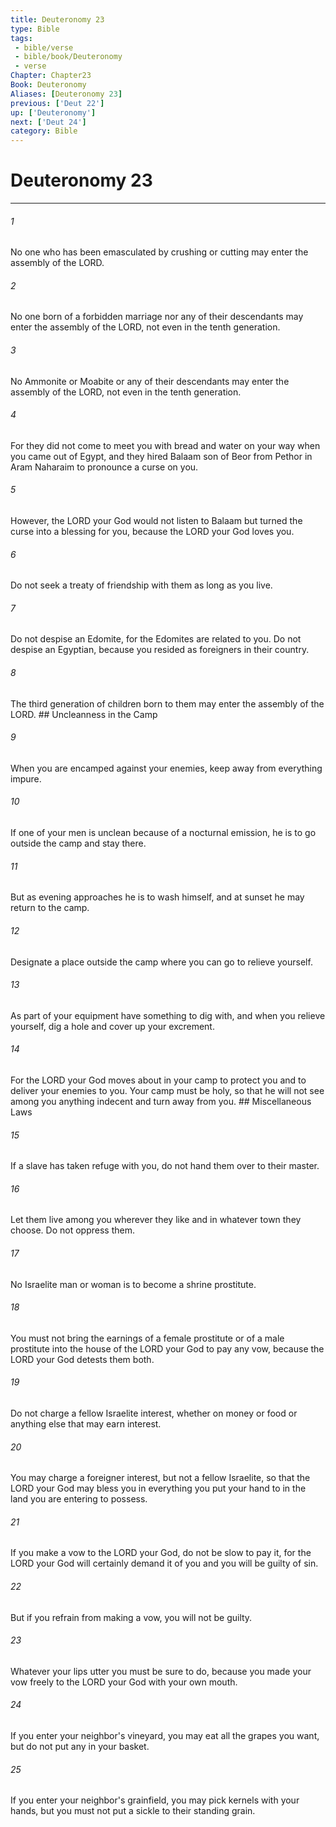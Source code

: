 ```yaml
---
title: Deuteronomy 23
type: Bible
tags:
 - bible/verse
 - bible/book/Deuteronomy
 - verse
Chapter: Chapter23
Book: Deuteronomy
Aliases: [Deuteronomy 23]
previous: ['Deut 22']
up: ['Deuteronomy']
next: ['Deut 24']
category: Bible
---
```

# Deuteronomy 23

***


###### 1 
No one who has been emasculated by crushing or cutting may enter the assembly of the LORD. 

###### 2 
No one born of a forbidden marriage nor any of their descendants may enter the assembly of the LORD, not even in the tenth generation. 

###### 3 
No Ammonite or Moabite or any of their descendants may enter the assembly of the LORD, not even in the tenth generation. 

###### 4 
For they did not come to meet you with bread and water on your way when you came out of Egypt, and they hired Balaam son of Beor from Pethor in Aram Naharaim to pronounce a curse on you. 

###### 5 
However, the LORD your God would not listen to Balaam but turned the curse into a blessing for you, because the LORD your God loves you. 

###### 6 
Do not seek a treaty of friendship with them as long as you live. 

###### 7 
Do not despise an Edomite, for the Edomites are related to you. Do not despise an Egyptian, because you resided as foreigners in their country. 

###### 8 
The third generation of children born to them may enter the assembly of the LORD. ## Uncleanness in the Camp 

###### 9 
When you are encamped against your enemies, keep away from everything impure. 

###### 10 
If one of your men is unclean because of a nocturnal emission, he is to go outside the camp and stay there. 

###### 11 
But as evening approaches he is to wash himself, and at sunset he may return to the camp. 

###### 12 
Designate a place outside the camp where you can go to relieve yourself. 

###### 13 
As part of your equipment have something to dig with, and when you relieve yourself, dig a hole and cover up your excrement. 

###### 14 
For the LORD your God moves about in your camp to protect you and to deliver your enemies to you. Your camp must be holy, so that he will not see among you anything indecent and turn away from you. ## Miscellaneous Laws 

###### 15 
If a slave has taken refuge with you, do not hand them over to their master. 

###### 16 
Let them live among you wherever they like and in whatever town they choose. Do not oppress them. 

###### 17 
No Israelite man or woman is to become a shrine prostitute. 

###### 18 
You must not bring the earnings of a female prostitute or of a male prostitute into the house of the LORD your God to pay any vow, because the LORD your God detests them both. 

###### 19 
Do not charge a fellow Israelite interest, whether on money or food or anything else that may earn interest. 

###### 20 
You may charge a foreigner interest, but not a fellow Israelite, so that the LORD your God may bless you in everything you put your hand to in the land you are entering to possess. 

###### 21 
If you make a vow to the LORD your God, do not be slow to pay it, for the LORD your God will certainly demand it of you and you will be guilty of sin. 

###### 22 
But if you refrain from making a vow, you will not be guilty. 

###### 23 
Whatever your lips utter you must be sure to do, because you made your vow freely to the LORD your God with your own mouth. 

###### 24 
If you enter your neighbor's vineyard, you may eat all the grapes you want, but do not put any in your basket. 

###### 25 
If you enter your neighbor's grainfield, you may pick kernels with your hands, but you must not put a sickle to their standing grain. 
